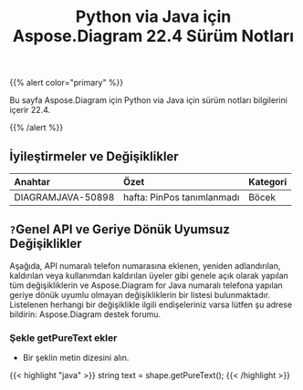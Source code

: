 ﻿---
title: Python via Java için Aspose.Diagram 22.4 Sürüm Notları
type: docs
weight: 24
url: /tr/java/aspose-diagram-for-python-via-java-22-4-release-notes/
---
{{% alert color="primary" %}}

Bu sayfa Aspose.Diagram için Python via Java için sürüm notları bilgilerini içerir 22.4.

{{% /alert %}}
## **İyileştirmeler ve Değişiklikler**  ##

|**Anahtar**|**Özet**|**Kategori**|
|:- |:- |:- |
|DIAGRAMJAVA-50898|hafta: PinPos tanımlanmadı|Böcek|

## `?`**Genel API ve Geriye Dönük Uyumsuz Değişiklikler**
Aşağıda, API numaralı telefon numarasına eklenen, yeniden adlandırılan, kaldırılan veya kullanımdan kaldırılan üyeler gibi genele açık olarak yapılan tüm değişikliklerin ve Aspose.Diagram for Java numaralı telefona yapılan geriye dönük uyumlu olmayan değişikliklerin bir listesi bulunmaktadır. Listelenen herhangi bir değişiklikle ilgili endişeleriniz varsa lütfen şu adrese bildirin: Aspose.Diagram destek forumu.

### **Şekle getPureText ekler**
- Bir şeklin metin dizesini alın.

{{< highlight "java" >}}
string text = shape.getPureText();
{{< /highlight >}}
